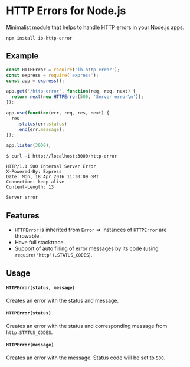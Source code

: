 # HTTP Errors for Node.js

Minimalist module that helps to handle HTTP errors in your Node.js apps.

`npm install ib-http-error`

## Example

```javascript
const HTTPError = require('ib-http-error');
const express = require('express');
const app = express();

app.get('/http-error', function(req, req, next) {
  return next(new HTTPError(500, 'Server error\n'));
});

app.use(function(err, req, res, next) {
  res
    .status(err.status)
    .end(err.message);
});

app.listen(3000);
```

```shell
$ curl -i http://localhost:3000/http-error

HTTP/1.1 500 Internal Server Error
X-Powered-By: Express
Date: Mon, 18 Apr 2016 11:30:09 GMT
Connection: keep-alive
Content-Length: 13

Server error
```

## Features

- `HTTPError` is inherited from `Error` => instances of `HTTPError` are throwable.
- Have full stacktrace.
- Support of auto filling of error messages by its code (using `require('http').STATUS_CODES`).

## Usage

#### `HTTPError(status, message)`
Creates an error with the status and message.

#### `HTTPError(status)`
Creates an error with the status and corresponding message from `http.STATUS_CODES`.

#### `HTTPError(message)`
Creates an error with the message. Status code will be set to `500`.
